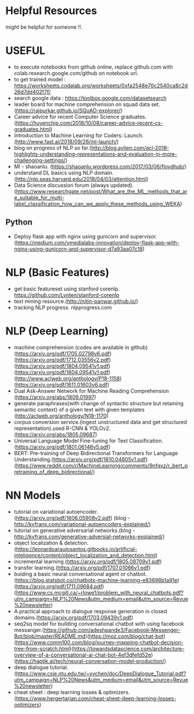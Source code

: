 # Helpful Resources
   might be helpful for someone !!.

# USEFUL
   * to execute notebooks from github online, replace github.com with colab.research.google.com/github on notebook url.
   * to get trained model : https://worksheets.codalab.org/worksheets/0xfa2548e70c2540ca8c2d26d7dd402f7f/
   * search google data : https://toolbox.google.com/datasetsearch
   * leader board for machine comprehension on squad data set.(https://rajpurkar.github.io/SQuAD-explorer/)
   * Career advice for recent Computer Science graduates.(https://huyenchip.com/2018/10/08/career-advice-recent-cs-graduates.html)
   * Introduction to Machine Learning for Coders: Launch.(http://www.fast.ai/2018/09/26/ml-launch/)
   * blog on progress of NLP so far.(http://blog.aylien.com/acl-2018-highlights-understanding-representations-and-evaluation-in-more-challenging-settings/)
   * Ml - shaoanlu. (https://shaoanlu.wordpress.com/2017/03/06/floydhub/)
   * understand DL basics using NLP domain.(http://nlp.seas.harvard.edu/2018/04/03/attention.html)
   * Data Science discussion forum (always updated).(https://www.researchgate.net/post/What_are_the_ML_methods_that_are_suitable_for_multi-label_classification_how_can_we_apply_these_methods_using_WEKA)

## Python
   * Deploy flask app with nginx using gunicorn and supervisor.(https://medium.com/ymedialabs-innovation/deploy-flask-app-with-nginx-using-gunicorn-and-supervisor-d7a93aa07c18)

# NLP (Basic Features)
   * get basic featureset using stanford corenlp. https://github.com/Lynten/stanford-corenlp
   * text mining resource.(http://nitin-panwar.github.io/)
   * tracking NLP progress. nlpprogress.com

# NLP (Deep Learning)
   * machine comprehension (codes are available in github) (https://arxiv.org/pdf/1705.02798v6.pdf)(https://arxiv.org/pdf/1712.03556v2.pdf)(https://arxiv.org/pdf/1804.09541v1.pdf)(https://arxiv.org/pdf/1804.09541v1.pdf)(http://www.aclweb.org/anthology/P18-1158)(https://arxiv.org/pdf/1611.01603v6.pdf)
   * Dual Ask-Answer Network for Machine Reading Comprehension (https://arxiv.org/abs/1809.01997)
   * generate paraphrases(with change of syntactic structure but retaining semantic context) of a given text with given templates (http://aclweb.org/anthology/N18-1170)
   * corpus conversion service.(ingest unstructured data and get structured representation).used R-CNN & YOLOv2. (https://arxiv.org/abs/1805.09687)
   * Universal Language Model Fine-tuning for Text Classification.(https://arxiv.org/pdf/1801.06146v5.pdf)
   * BERT: Pre-training of Deep Bidirectional Transformers for Language Understanding.(https://arxiv.org/pdf/1810.04805v1.pdf)(https://www.reddit.com/r/MachineLearning/comments/9nfqxz/r_bert_pretraining_of_deep_bidirectional/)
   
# NN Models
   * tutorial on variational autoencoder.(https://arxiv.org/pdf/1606.05908v2.pdf) (blog - http://kvfrans.com/variational-autoencoders-explained/)
   * tutorial on generative adversarial networks.(blog - http://kvfrans.com/generative-adversial-networks-explained/)
   * object localization & detection.(https://leonardoaraujosantos.gitbooks.io/artificial-inteligence/content/object_localization_and_detection.html)
   * incremental learning.(https://arxiv.org/pdf/1805.08709v1.pdf)
   * transfer learning.(https://arxiv.org/pdf/1707.01066v1.pdf)
   * buiding a basic neural conversational agent or chatbot.(https://blog.statsbot.co/chatbots-machine-learning-e83698b1a91e)(https://arxiv.org/pdf/1711.09684.pdf)(https://www.cs.mcgill.ca/~rlowe1/problem_with_neural_chatbots.pdf?utm_campaign=NLP%20News&utm_medium=email&utm_source=Revue%20newsletter)
   * A practical approach to dialogue response generation in closed domains.(https://arxiv.org/pdf/1703.09439v1.pdf)
   * seq2sq model for building conversational chatbot with using facebook messanger.(https://github.com/adeshpande3/Facebook-Messenger-Bot/blob/master/README.md)(https://moz.com/blog/chat-bot)(https://www.comm100.com/blog/journey-mapping-chatbot-decision-tree-from-scratch.html)(https://towardsdatascience.com/architecture-overview-of-a-conversational-ai-chat-bot-4ef3dfefd52e)(https://haptik.ai/tech/neural-conversation-model-production/)
   * deep dialogue tutorial.(https://www.csie.ntu.edu.tw/~yvchen/doc/DeepDialogue_Tutorial.pdf?utm_campaign=NLP%20News&utm_medium=email&utm_source=Revue%20newsletter)
   * cheat sheet : deep learning losses & optimizers.(https://www.hergertarian.com/cheat-sheet-deep-learning-losses-optimizers)
